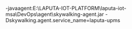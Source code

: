 -javaagent:E:\LAPUTA-IOT-PLATFORM\laputa-iot-msa\DevOps\agent\skywalking-agent.jar  -Dskywalking.agent.service_name=laputa-upms
